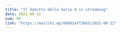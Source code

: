 ```yaml
---
title: "Il debutto della Serie A in streaming"
date: 2021-08-22
num: 94
link: "https://mailchi.mp/099b1aff3b65/2021-08-22"
---
```


